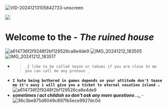 ![VID-20241213105842733-unscreen](https://github.com/user-attachments/assets/8260beac-0b2e-4742-a027-3f52093552e7)


![](https://komarev.com/ghpvc/?username=yourNEYONX-github-username&label=ฅ⁠^⁠•⁠ﻌ⁠•⁠^⁠ฅ)

# Welcome to the - **_The ruined house_**
![a614736f2f9248f2bf129526ca8e4de9](https://github.com/user-attachments/assets/85a154da-b27d-4fbf-802a-efca647aa8ce)
![IMG_20241212_183505](https://github.com/user-attachments/assets/a6dfc4b3-7b5a-47a8-9e42-6cc27b147a89)
![IMG_20241212_183517](https://github.com/user-attachments/assets/eee2c1d0-8d0f-4c4c-a75c-74563681d037)

- > `_I like to be called neyon or takumi if you are close to me you can call me any pronoun _`
- **`I hate being bothered in games depends on your attitude don't tease me it's easy i will give you a ticket to eternal vacation island ☕`**
![a614736f2f9248f2bf129526ca8e4de9](https://github.com/user-attachments/assets/2273e62f-14bc-46dc-8681-2172f2ccd40a)
- **_sometimes i act childish so don't ask any more questions ._._** -
  ![36c3be875d9049c897fb5ece9927dc0d](https://github.com/user-attachments/assets/81837ab8-47bd-4a12-8ff0-be2e3af436cf)

<!---
NEYONX/NEYONX is a ✨ special ✨ repository because its `README.md` (this file) appears on your GitHub profile.
You can click the Preview link to take a look at your changes.
--->
